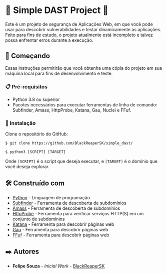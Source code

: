 # 🐍 Simple DAST Project 🐍
Este é um projeto de segurança de Aplicações Web, em que você pode usar para descobrir vulnerabilidades e testar dinamicamente as aplicações. Feito para fins de estudo, o projeto atualmente está incompleto e talvez possa enfrentar erros durante a execução. 

## 🚀 Começando

Essas instruções permitirão que você obtenha uma cópia do projeto em sua máquina local para fins de desenvolvimento e teste. 

### 📋 Pré-requisitos

* Python 3.8 ou superior
* Pacotes necessários para executar ferramentas de linha de comando: Subfinder, Amass, HttpProbe, Katana, Gau, Nuclei e FFuf.

### 🔧 Instalação

Clone o repositório do GitHub:

```shell
$ git clone https://github.com/BlackReaperSK/simple_dast/
```

```shell
$ python3 [SCRIPT] [TARGET]
```
Onde `[SCRIPT]` é o script que deseja executar, e `[TARGET]` é o domínio que você deseja explorar.

## 🛠️ Construído com

* [Python](https://www.python.org/) - Linguagem de programação
* [Subfinder](https://github.com/projectdiscovery/subfinder) - Ferramenta de descoberta de subdomínios
* [Amass](https://github.com/OWASP/Amass) - Ferramenta de descoberta de subdomínios
* [HttpProbe](https://github.com/tomnomnom/httprobe) - Ferramenta para verificar serviços HTTP(S) em um conjunto de subdomínios
* [Katana](https://github.com/JohnWoodman/katana) - Ferramenta para descobrir páginas web
* [Gau](https://github.com/lc/gau) - Ferramenta para descobrir páginas web
* [FFuf](https://github.com/ffuf/ffuf) - Ferramenta para descobrir páginas web

## ✒️ Autores

* **Felipe Souza** - *Inicial Work* - [BlackReaperSK](https://github.com/BlackReaperSK)






